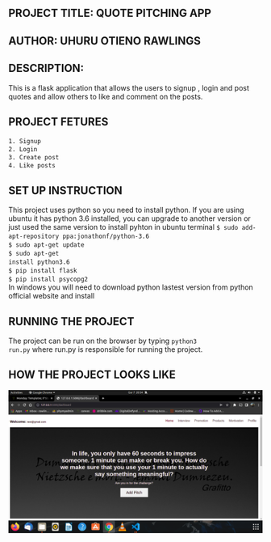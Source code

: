 ## PROJECT TITLE: QUOTE PITCHING APP
## AUTHOR: UHURU OTIENO RAWLINGS
## DESCRIPTION:
This is a flask application that allows the users to signup , login and post quotes and allow others to like and comment on the posts.
## PROJECT FETURES
    1. Signup
    2. Login
    3. Create post
    4. Like posts
## SET UP INSTRUCTION
This project uses python so you need to install python.
If you are using ubuntu it has python 3.6 installed, you can upgrade to another version or just used the same version
to install pyhton in ubuntu terminal
<code>$ sudo add-apt-repository ppa:jonathonf/python-3.6</code>
<br>
<code>$ sudo apt-get update</code>
<br>
<code>$ sudo apt-get install python3.6</code>
<br>
<code>$ pip install flask</code>
<br>
<code>$ pip install psycopg2</code>
<br>
In windows you will need to download python lastest version from python official website and install
## RUNNING THE PROJECT
The project can be run on the browser by typing <code>python3 run.py</code> where run.py is responsible for running the project.
## HOW THE PROJECT LOOKS LIKE
![Screenshot.png](Screenshot.png)